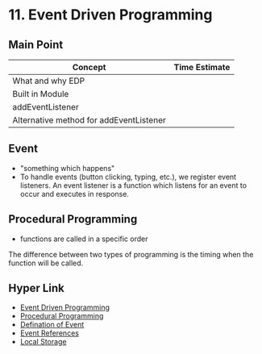 # 11. Event Driven Programming

## Main Point

| Concept | Time Estimate |
| --- | ---:|
| What and why EDP |
| Built in Module |
| addEventListener |
| Alternative method for addEventListener |



## Event
- "something which happens"
- To handle events (button clicking, typing, etc.), we register event listeners. An event listener is a function which listens for an event to occur and executes in response.

## Procedural Programming
- functions are called in a specific order


The difference between two types of programming is the timing when the function will be called.


## Hyper Link
- [Event Driven Programming](https://en.wikipedia.org/wiki/Event-driven_programming)
- [Procedural Programming](https://en.wikipedia.org/wiki/Procedural_programming)
- [Defination of Event](https://www.merriam-webster.com/dictionary/event)
- [Event References](https://developer.mozilla.org/en-US/docs/Web/Events)
- [Local Storage](https://developer.mozilla.org/en-US/docs/Web/API/Window/localStorage)
